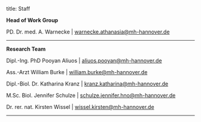 title: Staff

**Head of Work Group**

PD. Dr. med. A. Warnecke | <warnecke.athanasia@mh-hannover.de>

---------------------------

**Research Team**

Dipl.-Ing. PhD Pooyan Aliuos | <aliuos.pooyan@mh-hannover.de>

Ass.-Arzt William Burke | <william.burke@mh-hannover.de>

Dipl.-Biol. Dr. Katharina Kranz | <kranz.katharina@mh-hannover.de>

M.Sc. Biol. Jennifer Schulze | <schulze.jennifer.hno@mh-hannover.de>

Dr. rer. nat. Kirsten Wissel | <wissel.kirsten@mh-hannover.de>


-----------------------------